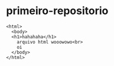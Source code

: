 # primeiro-repositorio

```
<html>
  <body>
  <h1>hahahaha</h1>
    arquivo html wooowowo<br>
    oi
  </body>
</html>
```

